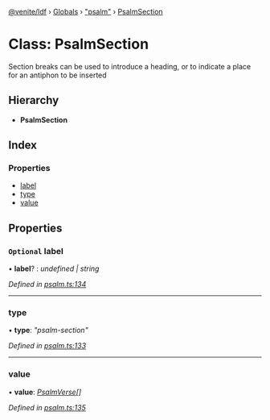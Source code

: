 [@venite/ldf](../README.md) › [Globals](../globals.md) › ["psalm"](../modules/_psalm_.md) › [PsalmSection](_psalm_.psalmsection.md)

# Class: PsalmSection

Section breaks can be used to introduce a heading, or to indicate a place for an antiphon to be inserted

## Hierarchy

* **PsalmSection**

## Index

### Properties

* [label](_psalm_.psalmsection.md#optional-label)
* [type](_psalm_.psalmsection.md#type)
* [value](_psalm_.psalmsection.md#value)

## Properties

### `Optional` label

• **label**? : *undefined | string*

*Defined in [psalm.ts:134](https://github.com/gbj/venite/blob/0f21d50/ldf/src/psalm.ts#L134)*

___

###  type

• **type**: *"psalm-section"*

*Defined in [psalm.ts:133](https://github.com/gbj/venite/blob/0f21d50/ldf/src/psalm.ts#L133)*

___

###  value

• **value**: *[PsalmVerse](_psalm_.psalmverse.md)[]*

*Defined in [psalm.ts:135](https://github.com/gbj/venite/blob/0f21d50/ldf/src/psalm.ts#L135)*
